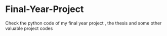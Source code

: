 # Final-Year-Project
Check the python code of my  final year project , the thesis and some other valuable project codes
